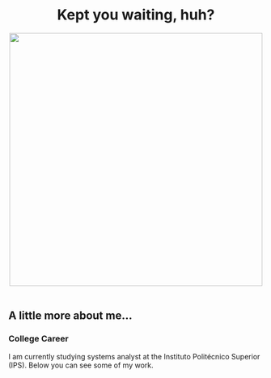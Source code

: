 <h1 align="center">Kept you waiting, huh?</h1>

<div align="center">
    
<img width="500" src="https://media.tenor.com/SKLHQ_xwWD0AAAAd/metal-gear-big-boss.gif">
    
</div>

<br>

<h2>A little more about me...</h2>

<h3>College Career</h3>

<p>I am currently studying systems analyst at the Instituto Politécnico Superior (IPS). Below you can see some of my work.</p>

<!--

```javascript
const lukaLatt = {
    pronouns: "He" | "Him",
    age: 19,
    code: ["Javascript", "Python", "C", "HTML", "CSS"]
};
```

<img align="right" src="https://media.tenor.com/_cWDaC9ljYkAAAAC/mgs4snake-mgs4.gif">

<h2>Most Used Languages</h2>

[![Top Langs](https://github-readme-stats.vercel.app/api/top-langs/?username=LukaLattanzi&theme=dark)](https://github.com/anuraghazra/github-readme-stats)
